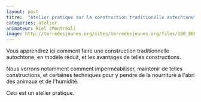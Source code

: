 ```yaml
---
layout: post
titre:  "Atelier pratique sur la construction traditionelle autochtone"
categories: atelier
animateur: Riel (Montréal)
image: http://terredesjeunes.org/sites/terredesjeunes.org/files/100_8055.JPG
---
```

Vous apprendrez ici comment faire une construction traditionnelle autochtone, en modèle réduit, et les avantages de telles constructions.

Nous verrons notamment comment imperméabiliser, maintenir de telles constructions, et certaines techniques pour y pendre de la nourriture à l'abri des animaux et de l'humidité.

Ceci est un atelier pratique.
